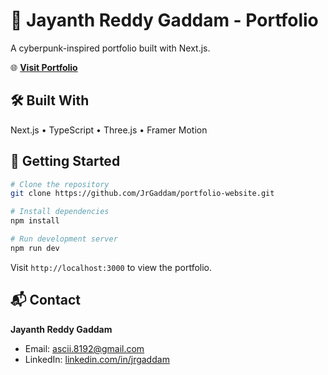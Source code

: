 # 🚀 Jayanth Reddy Gaddam - Portfolio

A cyberpunk-inspired portfolio built with Next.js.

🌐 **[Visit Portfolio](https://jrgaddam.com)**


## 🛠️ Built With
Next.js • TypeScript • Three.js • Framer Motion


## 🚀 Getting Started

```bash
# Clone the repository
git clone https://github.com/JrGaddam/portfolio-website.git

# Install dependencies
npm install

# Run development server
npm run dev
```

Visit `http://localhost:3000` to view the portfolio.

## 📬 Contact

**Jayanth Reddy Gaddam**
- Email: ascii.8192@gmail.com
- LinkedIn: [linkedin.com/in/jrgaddam](https://linkedin.com/in/jrgaddam/)



